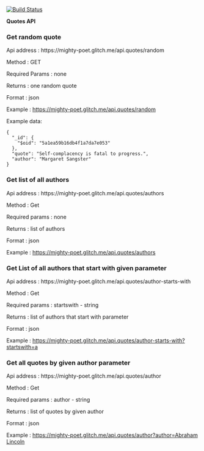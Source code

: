 [![Build Status](https://travis-ci.org/marigerr/quote-api.svg?branch=master)](https://travis-ci.org/marigerr/quote-api)

**Quotes API**

<h3>Get random quote</h3>

<p>Api address :  https://mighty-poet.glitch.me/api.quotes/random</p>

Method : GET

Required Params : none

Returns : one random quote

Format : json

<p>Example : <a href="https://mighty-poet.glitch.me/api.quotes/random">https://mighty-poet.glitch.me/api.quotes/random</a></p>  


Example data:
```
{
  "_id": {
    "$oid": "5a1ea59b16db4f1a7da7e053"
  },
  "quote": "Self-complacency is fatal to progress.",
  "author": "Margaret Sangster"
}
```

  <div class="row">
    <div class="desc-and-form">
      <h3>Get list of all authors</h3>   
      <p>Api address :  https://mighty-poet.glitch.me/api.quotes/authors</p>
      <p>Method : Get</p>
      <p>Required params : none</p>
      <p>Returns : list of authors</p>
      <p>Format : json</p>
      <p>Example : <a href="https://mighty-poet.glitch.me/api.quotes/authors">https://mighty-poet.glitch.me/api.quotes/authors</a></p>          
    </div>
  </div>
  <div class="row">
    <div class="desc-and-form">
      <h3>Get List of all authors that start with given parameter</h3>   
      <p>Api address : https://mighty-poet.glitch.me/api.quotes/author-starts-with</p>
      <p>Method : Get</p>
      <p>Required params : startswith - string</p>
      <p>Returns : list of authors that start with parameter</p>
      <p>Format : json</p>
      <p>Example : <a href="https://mighty-poet.glitch.me/api.quotes/author-starts-with?startswith=a">https://mighty-poet.glitch.me/api.quotes/author-starts-with?startswith=a</a></p>          
    </div>
  </div>        
  <div class="row">
    <div class="desc-and-form"> 
      <h3>Get all quotes by given author parameter</h3>
      <p>Api address :  https://mighty-poet.glitch.me/api.quotes/author</p>
      <p>Method : Get</p>
      <p>Required params : author - string</p>
      <p>Returns : list of quotes by given author</p>
      <p>Format : json</p>
      <p>Example : <a href="https://mighty-poet.glitch.me/api.quotes/author?author=Abraham Lincoln">https://mighty-poet.glitch.me/api.quotes/author?author=Abraham Lincoln</a></p>          
    </div>
  </div>  
